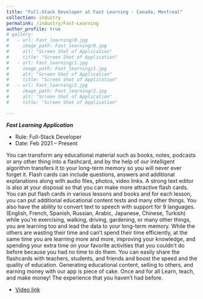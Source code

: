 ```yaml
---
title: "Full-Stack Developer at Fast Learning - Canada, Montreal"
collection: industry
permalink: /industry/Fast-Learning
author_profile: true
# gallery:
#   - url: Fast_learning/0.jpg
#     image_path: Fast_learning/0.jpg
#     alt: "Screen Shot of Application"
#     title: "Screen Shot of Application"
#   - url: Fast_learning/1.jpg
#     image_path: Fast_learning/1.jpg
#     alt: "Screen Shot of Application"
#     title: "Screen Shot of Application"
#   - url: Fast_learning/2.jpg
#     image_path: Fast_learning/2.jpg
#     alt: "Screen Shot of Application"
#     title: "Screen Shot of Application"

---
```

***Fast Learning Application***
* Rule: Full-Stack Developer
* Date: Feb 2021 – Present



<!-- {% include gallery caption="Gallery & Images" %} -->

You can transform any educational material such as books,
notes, podcasts or any other thing into a flashcard, and by the
help of our intelligent algorithm transfers it to your long-term
memory so you will never ever forget it.
Flash cards can include questions, answers and additional explanations along with audio files, photos, video links. A strong text editor is also at your disposal so that you can make more attractive flash cards. You can put flash cards in various lessons and books and for each lesson, you can put additional educational content tests and many other things. You also have the ability to convert text to speech with support for 9 languages.
(English, French, Spanish, Russian, Arabic, Japanese, Chinese, Turkish)
while you're exercising, walking, driving, gardening, or many
other things, you are learning too and lead the data to your
long-term memory.
While the others are wasting their time and can’t spend their
time efficiently, at the same time you are learning more and
more, improving your knowledge, and spending your extra time
on your favorite activities that you couldn’t do before because
you had no time to do them. You can easily share the
flashcards with teachers, students, and friends and boost the
speed and the quality of education.
Generating educational content, selling to others, and earning
money with our app is piece of cake. Once and for all Learn,
teach, and make money! The experience that you haven’t had
before.

*   [Video link](https://youtu.be/Fh6OZvj5GdM)
